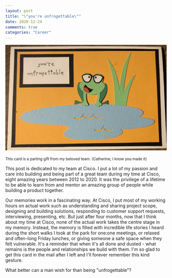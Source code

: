 ```yaml
---
layout: post
title: "\"you're unfrogettable\""
date: 2020-12-24
comments: true
categories: "Career"
---
```


![card](/images/CiscoCard.jpg)

<small>This card is a parting gift from my beloved team. (Catherine, I know you made it)</small>

This post is dedicated to my team at Cisco. I put a lot of my passion and care into building and being part of a great team during my time at Cisco, eight amazing years between 2012 to 2020. It was the privilege of a lifetime to be able to learn from and mentor an amazing group of people while building a product together.

Our memories work in a fascinating way. At Cisco, I put most of my working hours on actual work such as understanding and sharing project scope, designing and building solutions, responding to customer support requests, interviewing, presenting, etc. But just after four months, now that I think about my time at Cisco, none of the actual work takes the centre stage in my memory. Instead, the memory is filled with incredible life stories I heard during the short walks I took at the park for one:one meetings, or relaxed and often-long Friday lunches, or giving someone a safe space when they felt vulnerable. It's a reminder that when it's all done and dusted - what remains is the people and relationships we build with them. I'm so glad to get this card in the mail after I left and I'll forever remember this kind gesture.

What better can a man wish for than being "unfrogettable"?

